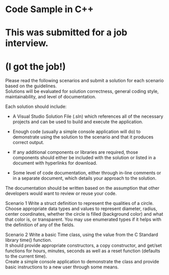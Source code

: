 ﻿# Code Sample in C++ 
# This was submitted for a job interview. 
# (I got the job!)


Please read the following scenarios and submit a solution for each scenario based on the guidelines.  
Solutions will be evaluated for 
	solution correctness, 
	general coding style, 
	maintainability, 
	and level of documentation.  

Each solution should include:

- A Visual Studio Solution File (.sln) which references all of the necessary projects and can be used to build and execute the application.

- Enough code (usually a simple console application will do) to demonstrate using the solution to the scenario and that it produces correct output.

- If any additional components or libraries are required, those components should either be included with the solution or listed in a document with hyperlinks for download.

- Some level of code documentation, either through in-line comments or in a separate document, which details your approach to the solution.  
		
The documentation should be written based on the assumption that other developers would want to review or reuse your code.


Scenario 1
Write a struct definition to represent the qualities of a circle.  
Choose appropriate data types and values to represent diameter, radius, center coordinates, whether the circle is filled (background color) and what that color is, or transparent. 
You may use enumerated types if it helps with the definition of any of the fields.


Scenario 2
Write a basic Time class, using the value from the C Standard library time() function.  
It should provide appropriate constructors, a copy constructor, and get/set functions for hours, minutes, seconds as well as a reset function (defaults to the current time).  
Create a simple console application to demonstrate the class and provide basic instructions to a new user through some means.

